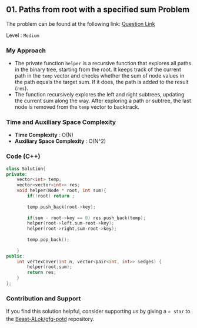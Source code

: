 ## 01. Paths from root with a specified sum Problem
The problem can be found at the following link: [Question Link](https://www.geeksforgeeks.org/problems/paths-from-root-with-a-specified-sum/1)

Level : `Medium`

### My Approach
- The private function `helper` is a recursive function that explores all paths in the binary tree, starting from the root. It keeps track of the current path in the `temp` vector and checks whether the sum of node values in the path equals the target sum. If it does, the path is added to the result (`res`).
- The function recursively explores the left and right subtrees, updating the current sum along the way. After exploring a path or subtree, the last node is removed from the `temp` vector to backtrack.

### Time and Auxiliary Space Complexity

- **Time Complexity** : O(N)
- **Auxiliary Space Complexity** : O(N^2)

### Code (C++)
```cpp
class Solution{
private:
    vector<int> temp;
    vector<vector<int>> res;
    void helper(Node * root, int sum){
        if(!root) return ;
        
        temp.push_back(root->key);
        
        if(sum - root->key == 0) res.push_back(temp);
        helper(root->left,sum-root->key);
        helper(root->right,sum-root->key);
        
        temp.pop_back();
        
    }
public:
    int vertexCover(int n, vector<pair<int, int>> &edges) {
        helper(root,sum);
        return res;
    }
};

```

### Contribution and Support

If you find this solution helpful, consider supporting us by giving a `⭐ star` to the [Beast-ALok/gfg-potd](https://github.com/Beast-ALok/gfg-potd) repository.